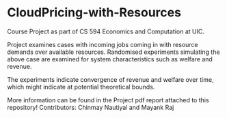 # CloudPricing-with-Resources


Course Project as part of CS 594 Economics and Computation at UIC. 

Project examines cases with incoming jobs coming in with resource demands over available resources. Randomised experiments simulating the above case are examined for system characteristics such as welfare and revenue. 

The experiments indicate convergence of revenue and welfare over time, which might indicate at potential theoretical bounds.



More information can be found in the Project pdf report attached to this repository!
Contributors: Chinmay Nautiyal and Mayank Raj
